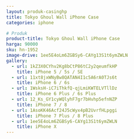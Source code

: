 ```yaml
---
layout: produk-casinghp
title: Tokyo Ghoul Wall iPhone Case
categories: iphone

# Produk
product-title: Tokyo Ghoul Wall iPhone Case
harga: 90000
sku: hn-1952
image-drive: 1ee5E4oLm6ZGBSy6-CAYg13S1t6ymZWLN
gallery:
  - url: 1kZ3X0CYhv2Kg8bCtP86tC2y2qeumfkHP
    title: iPhone 5 / 5s / SE
  - url: 11xt8jxWNyBw8QATAN4I1c5A6rA0TJs6t
    title: iPhone 6 / 6s
  - url: 1WsksH-iC7iThkfQ-qjLmiKWTELVTllDz
    title: iPhone 6 Plus / 6s Plus
  - url: 12_Ks_GY1cyWQlyhF7gr7bHvhp5efnNZP
    title: iPhone 7 / 8
  - url: 1AsoKK46Acf24J5cWyx4pB2UvrfHLpggi
    title: iPhone 7 Plus / 8 Plus
  - url: 1ee5E4oLm6ZGBSy6-CAYg13S1t6ymZWLN
    title: iPhone X
---
```

